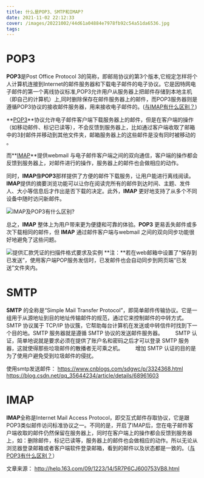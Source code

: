 ```yaml
---
title: 什么是POP3、SMTP和IMAP?
date: 2021-11-02 22:12:33
cover: /images/20221002/44d61a04884e7978fb92c54a51da6536.jpg
tags:
---
```


# POP3

**POP3**是Post Office Protocol 3的简称，即邮局协议的第3个版本,它规定怎样将个人计算机连接到Internet的邮件服务器和下载电子邮件的电子协议。它是因特网电子邮件的第一个离线协议标准,POP3允许用户从服务器上把邮件存储到本地主机（即自己的计算机）上,同时删除保存在邮件服务器上的邮件，而POP3服务器则是遵循POP3协议的接收邮件服务器，用来接收电子邮件的。([与IMAP有什么区别？](http://help.163.com/10/0203/13/5UJONJ4I00753VB8.html?servCode=6010237))

<!-- more -->

**[POP3](http://help.163.com/09/1223/14/5R7P6CJ600753VB8.html?servCode=6010376)**协议允许电子邮件客户端下载服务器上的邮件，但是在客户端的操作（如移动邮件、标记已读等），不会反馈到服务器上，比如通过客户端收取了邮箱中的3封邮件并移动到其他文件夹，邮箱服务器上的这些邮件是没有同时被移动的 。

而**[IMAP](http://help.163.com/09/1223/14/5R7P6CJ600753VB8.html?servCode=6010376)**提供webmail 与电子邮件客户端之间的双向通信，客户端的操作都会反馈到服务器上，对邮件进行的操作，服务器上的邮件也会做相应的动作。

同时，**IMAP**像**POP3**那样提供了方便的邮件下载服务，让用户能进行离线阅读。**IMAP**提供的摘要浏览功能可以让你在阅读完所有的邮件到达时间、主题、发件人、大小等信息后才作出是否下载的决定。此外，**IMAP** 更好地支持了从多个不同设备中随时访问新邮件。

![IMAP及POP3有什么区别?](http://img4.cache.netease.com/help/2011/1/11/2011011118014265ebf.gif)
  

总之，**IMAP** 整体上为用户带来更为便捷和可靠的体验。**POP3** 更易丢失邮件或多次下载相同的邮件，但 **IMAP** 通过邮件客户端与webmail 之间的双向同步功能很好地避免了这些问题。

![提供汇款凭证的扫描件格式要求及实例](http://img4.cache.netease.com/help/2010/12/29/201012291025107be5f.gif) **注：**若在web邮箱中设置了“保存到已发送”，使用客户端POP服务发信时，已发邮件也会自动同步到网页端“已发送”文件夹内。

# SMTP

**SMTP** 的全称是“Simple Mail Transfer Protocol”，即简单邮件传输协议。它是一组用于从源地址到目的地址传输邮件的规范，通过它来控制邮件的中转方式。SMTP 协议属于 TCP/IP 协议簇，它帮助每台计算机在发送或中转信件时找到下一个目的地。SMTP 服务器就是遵循 SMTP 协议的发送邮件服务器。
　　SMTP 认证，简单地说就是要求必须在提供了账户名和密码之后才可以登录 SMTP 服务器，这就使得那些垃圾邮件的散播者无可乘之机。
　　增加 SMTP 认证的目的是为了使用户避免受到垃圾邮件的侵扰。

使用smtp发送邮件：
https://www.cnblogs.com/sdgwc/p/3324368.html
https://blog.csdn.net/qq_35644234/article/details/68961603
# IMAP

**IMAP**全称是Internet Mail Access Protocol，即交互式邮件存取协议，它是跟POP3类似邮件访问标准协议之一。不同的是，开启了IMAP后，您在电子邮件客户端收取的邮件仍然保留在服务器上，同时在客户端上的操作都会反馈到服务器上，如：删除邮件，标记已读等，服务器上的邮件也会做相应的动作。所以无论从浏览器登录邮箱或者客户端软件登录邮箱，看到的邮件以及状态都是一致的。（[与POP3有什么区别？](http://help.163.com/10/0203/13/5UJONJ4I00753VB8.html?servCode=6010237)）

文章来源： http://help.163.com/09/1223/14/5R7P6CJ600753VB8.html
